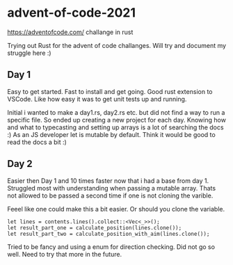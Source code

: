 # advent-of-code-2021
https://adventofcode.com/ challange in rust

Trying out Rust for the advent of code challanges. Will try and document my struggle here :)

## Day 1

Easy to get started. Fast to install and get going. Good rust extension to VSCode.
Like how easy it was to get unit tests up and running.

Initial i wanted to make a day1.rs, day2.rs etc. but did not find a way to run a specific file. So ended up creating a new project for each day.
Knowing how and what to typecasting and setting up arrays is a lot of searching the docs :) As an JS developer let is mutable by default.
Think it would be good to read the docs a bit :)

## Day 2

Easier then Day 1 and 10 times faster now that i had a base from day 1. Struggled most with understanding when passing a mutable array. 
Thats not allowed to be passed a second time if one is not cloning the varible.

Feeel like one could make this a bit easier. Or should you clone the variable.

```
let lines = contents.lines().collect::<Vec<_>>();
let result_part_one = calculate_position(lines.clone());
let result_part_two = calculate_position_with_aim(lines.clone());
```

Tried to be fancy and using a enum for direction checking. Did not go so well. Need to try that more in the future.
